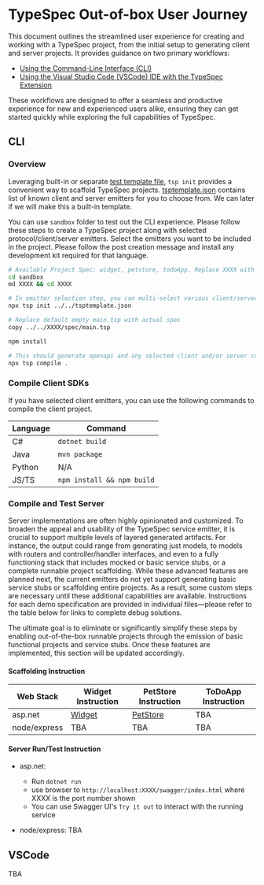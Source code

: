 # TypeSpec Out-of-box User Journey

This document outlines the streamlined user experience for creating and working with a TypeSpec project, from the initial setup to generating client and server projects. It provides guidance on two primary workflows:

- [Using the Command-Line Interface (CLI)](#cli)
- [Using the Visual Studio Code (VSCode) IDE with the TypeSpec Extension](#vscode)

These workflows are designed to offer a seamless and productive experience for new and experienced users alike, ensuring they can get started quickly while exploring the full capabilities of TypeSpec.

## CLI

### Overview

Leveraging built-in or separate [test template file](../tsptemplate.json), `tsp init` provides a convenient way to scaffold TypeSpec projects. [tsptemplate.json](../tsptemplate.json) contains list of known client and server emitters for you to choose from. We can later if we will make this a built-in template.

You can use `sandbox` folder to test out the CLI experience. Please follow these steps to create a TypeSpec project along with selected protocol/client/server emitters. Select the emitters you want to be included in the project. Please follow the post creation message and install any development kit required for that language.

```bash
# Available Project Spec: widget, petstore, todoApp. Replace XXXX with one of these.
cd sandbox
md XXXX && cd XXXX

# In emitter selection step, you can multi-select various client/server emitters. PLEASE leave `openapi3` emitter selected.
npx tsp init ../../tsptemplate.json

# Replace default empty main.tsp with actual spec
copy ../../XXXX/spec/main.tsp

npm install

# This should generate openapi and any selected client and/or server code.
npx tsp compile .
```

### Compile Client SDKs

If you have selected client emitters, you can use the following commands to compile the client project.

| **Language** | **Command**                |
| ------------ | -------------------------- |
| C#           | `dotnet build`             |
| Java         | `mvn package`              |
| Python       | N/A                        |
| JS/TS        | `npm install && npm build` |

### Compile and Test Server

Server implementations are often highly opinionated and customized. To broaden the appeal and usability of the TypeSpec service emitter, it is crucial to support multiple levels of layered generated artifacts. For instance, the output could range from generating just models, to models with routers and controller/handler interfaces, and even to a fully functioning stack that includes mocked or basic service stubs, or a complete runnable project scaffolding. While these advanced features are planned next, the current emitters do not yet support generating basic service stubs or scaffolding entire projects. As a result, some custom steps are necessary until these additional capabilities are available. Instructions for each demo specification are provided in individual files—please refer to the table below for links to complete debug solutions.

The ultimate goal is to eliminate or significantly simplify these steps by enabling out-of-the-box runnable projects through the emission of basic functional projects and service stubs. Once these features are implemented, this section will be updated accordingly.

#### Scaffolding Instruction

| **Web Stack** | **Widget Instruction** | **PetStore Instruction**       | **ToDoApp Instruction** |
| ------------- | ---------------------- | ------------------------------ | ----------------------- |
| asp.net       | [Widget](.)            | [PetStore](petstore-aspnet.md) | TBA                     |
| node/express  | TBA                    | TBA                            | TBA                     |

#### Server Run/Test Instruction

- asp.net: 
  - Run `dotnet run`
  - use browser to `http://localhost:XXXX/swagger/index.html` where XXXX is the port number shown
  - You can use Swagger UI's `Try it out` to interact with the running service

- node/express: TBA

## VSCode

TBA
